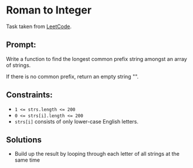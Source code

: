 # Roman to Integer

Task taken from [LeetCode](https://leetcode.com/problems/longest-common-prefix/).

## Prompt:

Write a function to find the longest common prefix string amongst an array of strings.

If there is no common prefix, return an empty string "".

## Constraints:

-   `1 <= strs.length <= 200`
-   `0 <= strs[i].length <= 200`
-   `strs[i]` consists of only lower-case English letters.

## Solutions

-   Build up the result by looping through each letter of all strings at the same time

